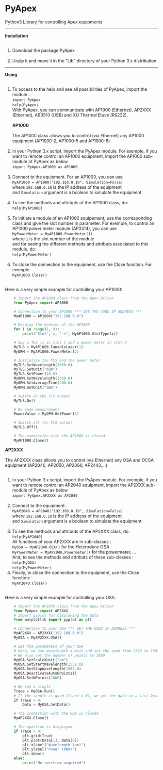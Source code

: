 
PyApex
======

Python3 Library for controlling Apex equipments

***
**Installation**<br><br>
1. Download the package PyApex<br><br>
2. Unzip it and move it in the "Lib" directory of your Python 3.x distribution
***
**Using**<br><br>
1. To access to the help and see all possibilities of PyApex, import the module :<br> 
`import PyApex`<br>
`help(PyApex)`<br>
With PyApex, you can communicate with AP1000 (Ethernet), AP2XXX (Ethernet), AB3510 (USB) and XU Thermal Etuve (RS232).<br><br>
**AP1000**<br><br>
The AP1000 class allows you to control (via Ethernet) any AP1000 equipment (AP1000-2, AP1000-5 and AP1000-8)<br><br>
1. In your Python 3.x script, import the PyApex module. For exemple, if you want to remote control an AP1000 equipment, import the AP1000 sub-module of PyApex as below<br>
`import PyApex.AP1000 as AP1000`<br><br>
2. Connect to the equipment. For an AP1000, you can use<br>
`MyAP1000 = AP1000("192.168.0.10", Simulation=False)`<br>
where `192.168.0.10` is the IP address of the equipment<br>
and `Simulation` argument is a boolean to simulate the equipment<br><br>
3. To see the methods and attributs of the AP1000 class, do:<br>
`help(MyAP1000)`<br><br>
4. To initiate a module of an AP1000 equipement, use the corresponding class and give the slot number in parameter. For exemple, to control an AP1000 power meter module (AP3314), you can use<br>
`MyPowerMeter = MyAP1000.PowerMeter(1)`<br>
where `1` is the slot number of the module<br>
and for seeing the different methods and attributs associated to this module, do:<br>
`help(MyPowerMeter)`<br><br>
5. To close the connection to the equipment, use the Close function. For exemple<br>
`MyAP1000.Close()`<br><br>

Here is a very simple example for controlling your AP1000:<br>
```python
	# Import the AP1000 class from the Apex Driver
	from PyApex import AP1000

	# Connection to your AP1000 *** SET THE GOOD IP ADDRESS ***
	MyAP1000 = AP1000("192.168.0.0")

	# Display the modules of the AP1000
	for i in range(1, 9):
		print("Slot", i, "->", MyAP1000.SlotType(i))

	# Say a TLS is in slot 1 and a power meter in slot 2
	MyTLS = MyAP1000.TunableLaser(1)
	MyOPM = MyAP1000.PowerMeter(2)

	# Initialize the TLS and the power meter
	MyTLS.SetWavelength(1550.0)
	MyTLS.SetUnit("dBm")
	MyTLS.SetPower(10.0)
	MyOPM.SetWavelength(1550.0)
	MyOPM.SetAverageTime(200.0)
	MyOPM.SetUnit("dBm")

	# Switch on the TLS output
	MyTLS.On()

	# Do some measurement
	PowerValue = MyOPM.GetPower(1)

	# Switch off the TLS output
	MyTLS.Off()

	# The connection with the AP1000 is closed
	MyAP1000.Close()
```
**AP2XXX**<br><br>
The AP2XXX class allows you to control (via Ethernet) any OSA and OCSA equipment (AP2040, AP2050, AP2060, AP2443,...)<br><br>
1. In your Python 3.x script, import the PyApex module. For exemple, if you want to remote control an AP2040 equipment, import the AP2XXX sub-module of PyApex as below<br>
`import PyApex.AP2XXX as AP2040`<br><br>
2. Connect to the equipment:<br>
`MyAP2040 = AP2040("192.168.0.10", Simulation=False)`<br>
where `192.168.0.10` is the IP address of the equipment<br>
and `Simulation` argument is a boolean to simulate the equipment<br><br>
3. To see the methods and attributs of the AP2XXX class, do:<br>
`help(MyAP2040)`<br>
All functions of your AP2XXX are in sub-classes :<br>
`MyOSA = MyAP2040.OSA()` for the Heterodyne OSA<br>
`MyPowerMeter = MyAP2040.Powermeter()` for the powermeter, ...<br>
And, to see the methods and attributs of these sub-classes :<br>
`help(MyOSA)`<br>
`help(MyPowerMeter)`<br>
4. Finally, to close the connection to the equipment, use the Close function:<br>
`MyAP2040.Close()`<br><br>

Here is a very simple example for controlling your OSA:<br>
```python
    # Import the AP2XXX class from the Apex Driver
    from PyApex import AP2XXX
    # Import pyplot for displaying the data
    from matplotlib import pyplot as plt

    # Connection to your OSA *** SET THE GOOD IP ADDRESS ***
    MyAP2XXX = AP2XXX("192.168.0.0")
    MyOSA = MyAP2XXX.OSA()

    # Set the parameters of your OSA
    # Here, we use wavelength X-Axis and set the span from 1532 to 1563 nm
    # We also set the number of points to 2000
    MyOSA.SetScaleXUnit("nm")
    MyOSA.SetStartWavelength(1532.0)
    MyOSA.SetStopWavelength(1563.0)
    MyOSA.DeactivateAutoNPoints()
    MyOSA.SetNPoints(2000)

    # We run a single
    Trace = MyOSA.Run()
    # If the single is good (Trace > 0), we get the data in a list Data = [[Power Data], [Wavelength Data]]
    if Trace > 0:
        Data = MyOSA.GetData()

    # The connection with the OSA is closed
    MyAP2XXX.Close()

    # The spectrum is displayed
    if Trace > 0:
        plt.grid(True)
        plt.plot(Data[1], Data[0])
        plt.xlabel("Wavelength (nm)")
        plt.ylabel("Power (dBm)")
        plt.show()
    else:
        print("No spectrum acquired")
```
